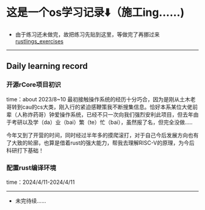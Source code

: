 # 这是一个os学习记录⬇️（施工ing......)



- 由于练习还未做完，故把练习先贴到这里，等做完了再挪过来 [rustlings_exercises](https://github.com/LearningOS/rust-rustlings-2024-spring-theking-yx/tree/main/exercises)
---
## Daily learning record 

### 开源rCore项目初识
time：about 2023/8~10
最初接触操作系统的经历十分巧合，因为是刚从土木老哥转到cau的cs大类，刚入行的紧迫感鞭策我不断搜集信息。恰好本系某位大佬前辈（人称炸药哥）钟爱操作系统，已经不只一次向我们强烈安利此项目，但去年由于考研以及学（da）业（bai）繁（te）忙（bai），虽然报了名，但完全没做.....

今年又到了开营的时间，同时经过半年多的摸爬滚打，对于自己今后发展方向也有了大致的轮廓，也算是借着rust的强大能力，帮我去理解RISC-V的原理，为今后科研打下基础！
### 配置rust编译环境
time：2024/4/11-2024/4/11

---

* 未完待续......
